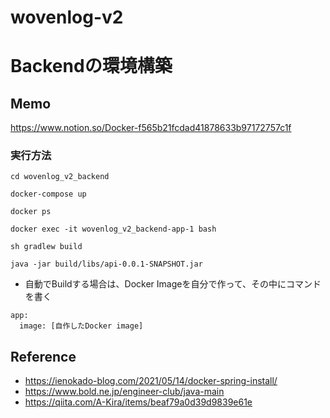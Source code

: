 # wovenlog-v2

# Backendの環境構築
## Memo

https://www.notion.so/Docker-f565b21fcdad41878633b97172757c1f

### 実行方法
```
cd wovenlog_v2_backend

docker-compose up

docker ps

docker exec -it wovenlog_v2_backend-app-1 bash

sh gradlew build

java -jar build/libs/api-0.0.1-SNAPSHOT.jar
```

- 自動でBuildする場合は、Docker Imageを自分で作って、その中にコマンドを書く
```
app:
  image: [自作したDocker image]
```

## Reference
- https://ienokado-blog.com/2021/05/14/docker-spring-install/
- https://www.bold.ne.jp/engineer-club/java-main
- https://qiita.com/A-Kira/items/beaf79a0d39d9839e61e

